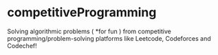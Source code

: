 # competitiveProgramming

Solving algorithmic problems ( *for fun ) from competitive programming/problem-solving platforms like Leetcode, Codeforces and Codechef!

